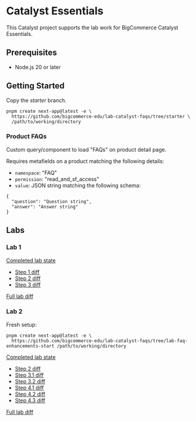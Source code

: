 # Catalyst Essentials

This Catalyst project supports the lab work for BigCommerce Catalyst Essentials.

## Prerequisites

* Node.js 20 or later

## Getting Started

Copy the _starter_ branch.

```
pnpm create next-app@latest -e \
  https://github.com/bigcommerce-edu/lab-catalyst-faqs/tree/starter \
  /path/to/working/directory
```

### Product FAQs

Custom query/component to load "FAQs" on product detail page.

Requires metafields on a product matching the following details:

* `namespace`: "FAQ"
* `permission`: "read_and_sf_access"
* `value`: JSON string matching the following schema:

```
{
  "question": "Question string",
  "answer": "Answer string"
}
```

## Labs

### Lab 1

[Completed lab state](https://github.com/bigcommerce-edu/lab-catalyst-faqs/tree/lab-basic-faqs-complete)

* [Step 1 diff](https://github.com/bigcommerce-edu/lab-catalyst-faqs/compare/starter...lab-basic-faqs-01)
* [Step 2 diff](https://github.com/bigcommerce-edu/lab-catalyst-faqs/compare/lab-basic-faqs-01...lab-basic-faqs-02)
* [Step 3 diff](https://github.com/bigcommerce-edu/lab-catalyst-faqs/compare/lab-basic-faqs-02...lab-basic-faqs-03)

[Full lab diff](https://github.com/bigcommerce-edu/lab-catalyst-faqs/compare/starter...lab-basic-faqs-complete)

### Lab 2

Fresh setup:

```
pnpm create next-app@latest -e \
  https://github.com/bigcommerce-edu/lab-catalyst-faqs/tree/lab-faq-enhancements-start /path/to/working/directory
```

[Completed lab state](https://github.com/bigcommerce-edu/lab-catalyst-faqs/tree/lab-faq-enhancements-complete)

* [Step 2 diff](https://github.com/bigcommerce-edu/lab-catalyst-faqs/compare/lab-faq-enhancements-start...lab-faq-enhancements-02)
* [Step 3.1 diff](https://github.com/bigcommerce-edu/lab-catalyst-faqs/compare/lab-faq-enhancements-02...lab-faq-enhancements-03-01)
* [Step 3.2 diff](https://github.com/bigcommerce-edu/lab-catalyst-faqs/compare/lab-faq-enhancements-03-01...lab-faq-enhancements-03-02)
* [Step 4.1 diff](https://github.com/bigcommerce-edu/lab-catalyst-faqs/compare/lab-faq-enhancements-03-02...lab-faq-enhancements-04-01)
* [Step 4.2 diff](https://github.com/bigcommerce-edu/lab-catalyst-faqs/compare/lab-faq-enhancements-04-01...lab-faq-enhancements-04-02)
* [Step 4.3 diff](https://github.com/bigcommerce-edu/lab-catalyst-faqs/compare/lab-faq-enhancements-04-02...lab-faq-enhancements-04-03)

[Full lab diff](https://github.com/bigcommerce-edu/lab-catalyst-faqs/compare/lab-faq-enhancements-start...lab-faq-enhancements-complete)
